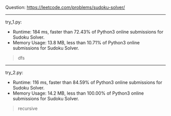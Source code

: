 Question: https://leetcode.com/problems/sudoku-solver/

---

try_1.py:
* Runtime: 184 ms, faster than 72.43% of Python3 online submissions for Sudoku Solver.
* Memory Usage: 13.8 MB, less than 10.71% of Python3 online submissions for Sudoku Solver.

> dfs

---

try_2.py:
* Runtime: 116 ms, faster than 84.59% of Python3 online submissions for Sudoku Solver.
* Memory Usage: 14.2 MB, less than 100.00% of Python3 online submissions for Sudoku Solver.

> recursive

